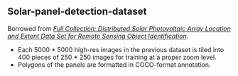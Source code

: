 ## Solar-panel-detection-dataset
Borrowed from [*Full Collection: Distributed Solar Photovoltaic Array Location and Extent Data Set for Remote Sensing Object Identification*](https://figshare.com/collections/Full_Collection_Distributed_Solar_Photovoltaic_Array_Location_and_Extent_Data_Set_for_Remote_Sensing_Object_Identification/3255643/1). 
- Each 5000 * 5000 high-res images in the previous dataset is tiled into 400 pieces of 250 * 250 images for training at a proper zoom level.
- Polygons of the panels are formatted in COCO-format annotation.
